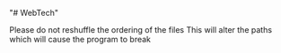 "# WebTech" 

Please do not reshuffle the ordering of the files
This will alter the paths which will cause the program to break
